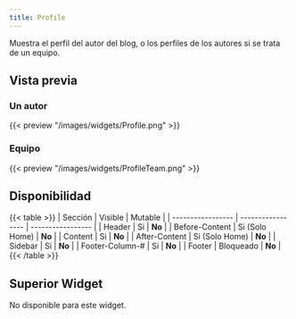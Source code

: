 ```yaml
---
title: Profile
---
```


Muestra el perfil del autor del blog, o los perfiles de los autores si se trata de un equipo.

## Vista previa

### Un autor

{{< preview "/images/widgets/Profile.png" >}}

### Equipo

{{< preview "/images/widgets/ProfileTeam.png" >}}

## Disponibilidad

{{< table >}}
| Sección           | Visible           | Mutable           |
| ----------------- | ----------------- | ----------------- |
| Header            | Si                | **No**            |
| Before-Content    | Si (Solo Home)    | **No**            |
| Content           | Si                | **No**            |
| After-Content     | Si (Solo Home)    | **No**            |
| Sidebar           | Si                | **No**            |
| Footer-Column-#   | Si                | **No**            |
| Footer            | Bloqueado         | **No**            |
{{< /table >}}

## Superior Widget

No disponible para este widget.